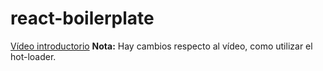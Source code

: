 # react-boilerplate
[Vídeo introductorio](https://www.youtube.com/watch?v=jyCP2_YXDNY "Vídeo introductorio")
**Nota:** Hay cambios respecto al vídeo, como utilizar el hot-loader.

